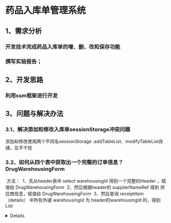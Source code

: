 # 药品入库单管理系统 

## 1、需求分析

### 开发技术完成药品入库单的增、删、改和保存功能

### 撰写实验报告；

## 2、开发思路

### 利用ssm框架进行开发

## 3、问题与解决办法

### 3.1、解决添加和修改入库单sessionStorage冲突问题

添加和修改使用两个不同名sessionStorage :addTableList、modifyTableList存储，互不干扰

###  3.2、如何从四个表中获取出一个完整的订单信息？  DrugWarehousingForm
​    方法：
​        1、先从header表中 select warehousingId  得到一个完整的Header ，赋值给 DrugWarehousingForm
​        2、然后根据header的 supplierNameRef 得到 供应商信息，赋值给 DrugWarehousingForm
​        3、然后查询 receiptitem（details） 中所有外键 warehousingId 为 header的warehousingId 的，得到List<Details>
​        4、将List<Details>中所有 Details 的 drugId 拿来查询  drugdata 得到 List<Drug>

### 3.3 、在页面table中展示完整表单
   在sessionStorage里利用jsp拼接数据

### 3.4、 如何修改一个Form
​    1、供应商信息在入库单中只可以修改名称，其余信息应当自动更改                                     
​    2、header中可以修改入库日期，入库人员，审核日期，审核人员，但是编号不能改（获取方式为打开页面时自动成） 
​    3、表中数据如何修改？                                                                         
​        药品名称等信息不能修改，输入药品编码其余信息应该自动出现，

​		找到所有入库单编号为header的 warehousingId 的 details， 存到一个集合中
​		读取页面所有details
​		将新的集合替换旧的集合，删除所有之前的，添加现在的

### 3.5、 输入供应商名称后供应商其余信息自动补全
​    解决：给输入框添加监听事件，调用ajax                                                                                 

